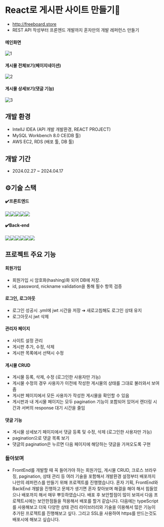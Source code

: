 # React로 게시판 사이트 만들기📝
- http://freeboard.store
- REST API 작성부터 프론엔드 개발까지 혼자만의 개발 레퍼런스 만들기 

#### 메인화면
![1](https://github.com/somi9954/BoardReact/assets/137499604/92bd2f2d-f87e-4c4c-9c7d-38537e1da0e0)
#### 게시물 전체보기(페이지네이션)
![2](https://github.com/somi9954/BoardReact/assets/137499604/94b9635a-ec80-45b0-b975-b39e4678868c)
#### 게시물 상세보기(댓글 기능)
![3](https://github.com/somi9954/BoardReact/assets/137499604/c6d721ab-3dd9-4df6-a095-ca4d87ddf65b)

## 개발 환경
- IntellJ IDEA (API 개발 개발환경, REACT PROJECT) 
- MySQL Workbench 8.0 CE(DB 툴)
- AWS EC2, RDS (배포 툴, DB 툴)

## 개발 기간 
- 2024.02.27 ~ 2024.04.17

## ⚙️기술 스택
#### ✔️프론트엔드
<img src="https://img.shields.io/badge/React-61DAFB?style=for-the-badge&logo=React&logoColor=black"><img src="https://img.shields.io/badge/Css-1572B6?style=for-the-badge&logo=Css&logoColor=white"><img src="https://img.shields.io/badge/node.js-339933?style=for-the-badge&logo=Node.js&logoColor=white"><img src="https://img.shields.io/badge/javascript-F7DF1E?style=for-the-badge&logo=javascript&logoColor=black"><img src="https://img.shields.io/badge/html5-E34F26?style=for-the-badge&logo=html5&logoColor=white">
#### ✔️Back-end
<img src="https://img.shields.io/badge/java-007396?style=for-the-badge&logo=java&logoColor=white"><img src="https://img.shields.io/badge/Spring-6DB33F?style=for-the-badge&logo=Spring&logoColor=green"><img src="https://img.shields.io/badge/Spring Boot-6DB33F?style=for-the-badge&logo=Spring Boot&logoColor=yellow"><img src="https://img.shields.io/badge/mysql-4479A1?style=for-the-badge&logo=mysql&logoColor=white"><img src="https://img.shields.io/badge/JWT-000000?style=for-the-badge&logo=jsonwebtoken&logoColor=white"><img src="https://img.shields.io/badge/Amazon AWS-232F3E?style=for-the-badge&logo=Amazon%20AWS&logoColor=white"/>

## 프로젝트 주요 기능
#### 회원가입
- 회원가입 시 암호화(hashing)화 되어 DB에 저장.
- id, password, nickname validation을 통해 필수 항목 검증
#### 로그인, 로그아웃
- 로그인 성공시 .yml에 jwt 시간을 저장 ➔ 새로고침해도 로그인 상태 유지
- 로그아웃시 jwt 삭제
#### 관리자 페이지 
- 사이트 설정 관리
- 게시판 추가, 수정, 삭제
- 게시판 목록에서 선택시 수정
#### 게시물 CRUD
- 게시물 등록, 삭제, 수정 (로그인한 사용자만 가능)
- 게시물 수정의 경우 사용자가 이전에 작성한 게시물의 상태를 그대로 불러와서 보여줌
- 게시판 페이지에서 모든 사용자가 작성한 게시물을 확인할 수 있음
- 게시판과 내 게시물 페이지는 모두 pagination 기능이 포함되어 있어서 렌더링 시간과 서버의 response 대기 시간을 줄임
#### 댓글 기능
- 게시물 상세보기 페이지에서 댓글 등록 및 수정, 삭제 (로그인한 사용자만 가능)
- pagination으로 댓글 목록 보기
- 댓글의 pagination은 누르면 다음 페이지에 해당하는 댓글을 가져오도록 구현

### 돌아보며
- FrontEnd를 개발할 때 꼭 들어가야 하는 회원가입, 게시물 CRUD, 크로스 브라우징, pagination, 상태 관리 등 여러 기술을 포함해서 개발환경 설정부터 배포까지 나만의 레퍼런스를 만들기 위해 프로젝트를 진행했습니다. 혼자 기획, FrontEnd와 BackEnd 개발을 진행하고 문제가 생기면 혼자 찾아보며 해결을 해야 해서 힘들었으나 배포까지 해서 매우 뿌듯하였습니다. 배포 후 보안할점이 많이 보여서 다음 프로젝트시에는 보안한점들을 적용해서 배포를 할거 같습니다. 다음에는 typeScript를 사용해보고 더욱 다양한 상태 관리 라이브러리와 기술을 이용해서 많은 기능이 추가된 프로젝트를 진행해보고 싶다. 그리고 SSL을 사용하여 https를 만드는것도 배포시에 해보고 싶습니다.

